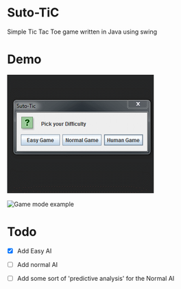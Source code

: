 # Suto-TiC
Simple Tic Tac Toe game written in Java using swing



# Demo

![Example of game menu](https://github.com/TyphoidTony/Suto-TiC/blob/master/examples/Suto-tic_example2.gif "Menu Example")

![Game mode example](https://raw.githubusercontent.com/TyphoidTony/Suto-TiC/master/examples/Suto-tic_example.gif "Game
 example")

# Todo
- [x] Add Easy AI

- [ ] Add normal AI

- [ ] Add some sort of 'predictive analysis' for the Normal AI